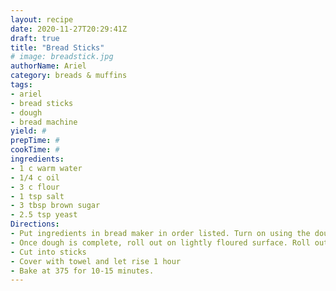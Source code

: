 ```yaml
--- 
layout: recipe 
date: 2020-11-27T20:29:41Z 
draft: true 
title: "Bread Sticks" 
# image: breadstick.jpg 
authorName: Ariel 
category: breads & muffins 
tags: 
- ariel 
- bread sticks 
- dough 
- bread machine 
yield: # 
prepTime: # 
cookTime: # 
ingredients: 
- 1 c warm water 
- 1/4 c oil 
- 3 c flour 
- 1 tsp salt 
- 3 tbsp brown sugar 
- 2.5 tsp yeast 
Directions: 
- Put ingredients in bread maker in order listed. Turn on using the dough cycle. 
- Once dough is complete, roll out on lightly floured surface. Roll out to 10x12 rectangle 
- Cut into sticks 
- Cover with towel and let rise 1 hour 
- Bake at 375 for 10-15 minutes. 
---
```

